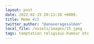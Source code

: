```yaml
---
layout: post
date: 2022-02-15 20:13:10 +0000.
title: Meme #15
twitter_author: "@anaveragesalmon"
local_file: /assets/images/15.jpeg
tags: temptation religious-humour btc
---
```

